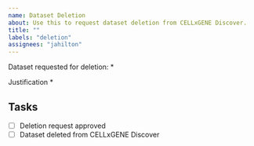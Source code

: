 ```yaml
---
name: Dataset Deletion
about: Use this to request dataset deletion from CELLxGENE Discover.
title: ""
labels: "deletion"
assignees: "jahilton"
---
```


Dataset requested for deletion: 
* 

Justification
* 

## Tasks
- [ ] Deletion request approved
- [ ] Dataset deleted from CELLxGENE Discover
